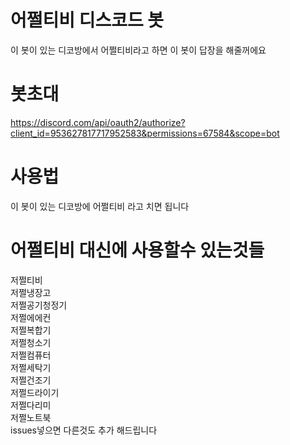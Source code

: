# 어쩔티비 디스코드 봇
이 봇이 있는 디코방에서 어쩔티비라고 하면 이 봇이 답장을 해줄꺼에요
# 봇초대
https://discord.com/api/oauth2/authorize?client_id=953627817717952583&permissions=67584&scope=bot
# 사용법
이 봇이 있는 디코방에 어쩔티비 라고 치면 됩니다
# 어쩔티비 대신에 사용할수 있는것들
저쩔티비\
저쩔냉장고\
저쩔공기청정기\
저쩔에에컨\
저쩔복합기\
저쩔청소기\
저쩔컴퓨터\
저쩔세탁기\
저쩔건조기\
저쩔드라이기\
저쩔다리미\
저쩔노트북\
issues넣으면 다른것도 추가 해드립니다

